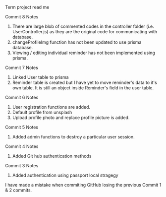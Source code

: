 Term project read me

Commit 8 
Notes
1. There are large blob of commented codes in the controller folder (i.e. UserController.js) as they are the original code for communicating with database.
2. changeProfileImg function has not been updated to use prisma database.
3. Viewing / editing individual reminder has not been implemented using prisma.

Commit 7
Notes
1. Linked User table to prisma
2. Reminder table is created but I have yet to move reminder's data to it's own table. It is still an object inside Reminder's field in the user table. 

Commit 6
Notes
1. User registration functions are added.
2. Default profile from unsplash
3. Upload profile photo and replace profile picture is added.

Commit 5
Notes
1. Added admin functions to destroy a particular user session.

Commit 4
Notes
1. Added Git hub authentication methods

Commit 3
Notes
1. Added authentication using passport local stragegy

I have made a mistake when commiting GitHub losing the previous Commit 1 & 2 commits.
